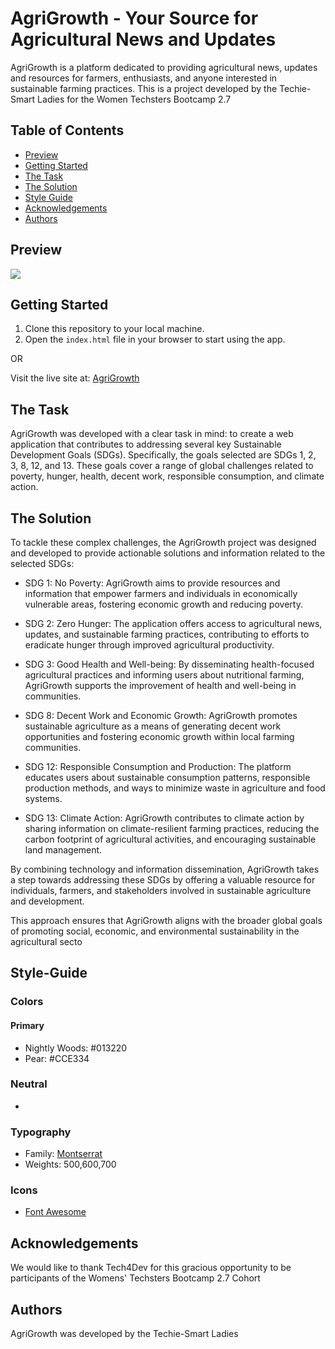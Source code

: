 # AgriGrowth - Your Source for Agricultural News and Updates
  AgriGrowth is a platform dedicated to providing agricultural news, updates and resources for farmers, enthusiasts, and anyone interested in sustainable farming practices. This is a project developed by the Techie-Smart Ladies for the Women Techsters Bootcamp 2.7

## Table of Contents
- [Preview](#preview)
- [Getting Started](#getting-started)
- [The Task](#the-task)
- [The Solution](#the-solution)
- [Style Guide](#style-guide)
- [Acknowledgements](#acknowledgements)
- [Authors](#authors)


## Preview
![](./screenshot.png)


## Getting Started
1. Clone this repository to your local machine.
2. Open the `index.html` file in your browser to start using the app.
  
OR
 
  Visit the live site at: [AgriGrowth](https://techie-smart-ladies-deploy.vercel.app/)

## The Task
 AgriGrowth was developed with a clear task in mind: to create a web application that contributes to addressing several key Sustainable Development Goals (SDGs). Specifically, the goals selected are SDGs 1, 2, 3, 8, 12, and 13. These goals cover a range of global challenges related to poverty, hunger, health, decent work, responsible consumption, and climate action.
 
## The Solution
  To tackle these complex challenges, the AgriGrowth project was designed and developed to provide actionable solutions and information related to the selected SDGs:

- SDG 1: No Poverty: AgriGrowth aims to provide resources and information that empower farmers and individuals in economically vulnerable areas, fostering economic growth and reducing poverty.

- SDG 2: Zero Hunger: The application offers access to agricultural news, updates, and sustainable farming practices, contributing to efforts to eradicate hunger through improved agricultural productivity.

- SDG 3: Good Health and Well-being: By disseminating health-focused agricultural practices and informing users about nutritional farming, AgriGrowth supports the improvement of health and well-being in communities.

- SDG 8: Decent Work and Economic Growth: AgriGrowth promotes sustainable agriculture as a means of generating decent work opportunities and fostering economic growth within local farming communities.

- SDG 12: Responsible Consumption and Production: The platform educates users about sustainable consumption patterns, responsible production methods, and ways to minimize waste in agriculture and food systems.

- SDG 13: Climate Action: AgriGrowth contributes to climate action by sharing information on climate-resilient farming practices, reducing the carbon footprint of agricultural activities, and encouraging sustainable land management.

By combining technology and information dissemination, AgriGrowth takes a step towards addressing these SDGs by offering a valuable resource for individuals, farmers, and stakeholders involved in sustainable agriculture and development.

This approach ensures that AgriGrowth aligns with the broader global goals of promoting social, economic, and environmental sustainability in the agricultural secto

## Style-Guide

### Colors
#### Primary
- Nightly Woods: #013220
- Pear: #CCE334

### Neutral 
- 

### Typography
- Family: [Montserrat](https://fonts.google.com/specimen/Montserrat)
- Weights: 500,600,700

### Icons
- [Font Awesome](https://fontawesome.com/)

## Acknowledgements
  We would like to thank Tech4Dev for this gracious opportunity to be participants of the Womens' Techsters Bootcamp 2.7 Cohort

## Authors
  AgriGrowth was developed by the Techie-Smart Ladies
  
